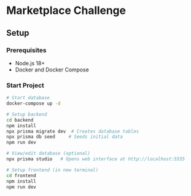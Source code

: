 # Marketplace Challenge

## Setup

### Prerequisites

- Node.js 18+
- Docker and Docker Compose

### Start Project

```bash
# Start database
docker-compose up -d

# Setup backend
cd backend
npm install
npx prisma migrate dev  # Creates database tables
npx prisma db seed     # Seeds initial data
npm run dev

# View/edit database (optional)
npx prisma studio   # Opens web interface at http://localhost:5555

# Setup frontend (in new terminal)
cd frontend
npm install
npm run dev
```
